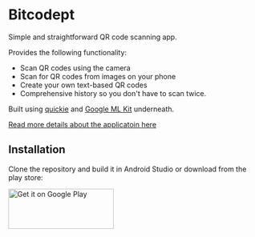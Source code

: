 # Bitcodept
Simple and straightforward QR code scanning app. 

Provides the following functionality:
* Scan QR codes using the camera
* Scan for QR codes from images on your phone
* Create your own text-based QR codes
* Comprehensive history so you don't have to scan twice.

Built using [quickie](https://github.com/G00fY2/quickie) and [Google ML Kit](https://developers.google.com/ml-kit/vision/barcode-scanning) underneath.

[Read more details about the applicatoin here](https://nikoladrljaca.github.io/bitcodept)

## Installation
Clone the repository and build it in Android Studio or download from the play store:


<a href="https://play.google.com/store/apps/details?id=com.drbrosdev.qrscannerfromlib" target="_blank">
<img src="https://play.google.com/intl/en_us/badges/images/generic/en-play-badge.png" alt="Get it on Google Play" height="80" width="210"/></a>
